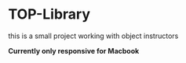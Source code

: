 # TOP-Library

this is a small project working with object instructors

**Currently only responsive for Macbook**
